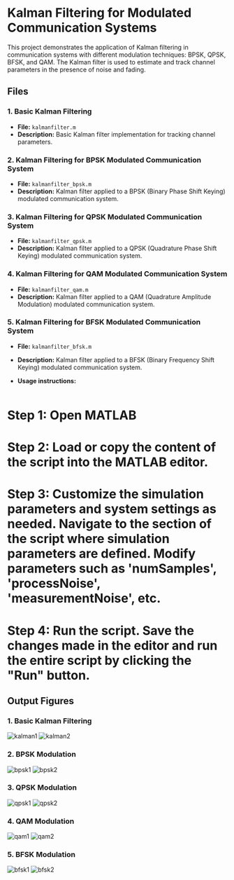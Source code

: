 # Kalman Filtering for Modulated Communication Systems

This project demonstrates the application of Kalman filtering in communication systems with different modulation techniques: BPSK, QPSK, BFSK, and QAM. The Kalman filter is used to estimate and track channel parameters in the presence of noise and fading.

## Files

### 1. Basic Kalman Filtering
- **File:** `kalmanfilter.m`
- **Description:** Basic Kalman filter implementation for tracking channel parameters.

### 2.  Kalman Filtering for BPSK Modulated Communication System
- **File:** `kalmanfilter_bpsk.m`
- **Description:** Kalman filter applied to a BPSK (Binary Phase Shift Keying) modulated communication system.

### 3.  Kalman Filtering for QPSK Modulated Communication System
- **File:** `kalmanfilter_qpsk.m`
- **Description:** Kalman filter applied to a QPSK (Quadrature Phase Shift Keying) modulated communication system.

### 4.  Kalman Filtering for QAM Modulated Communication System
- **File:** `kalmanfilter_qam.m`
- **Description:** Kalman filter applied to a QAM (Quadrature Amplitude Modulation) modulated communication system.

### 5.  Kalman Filtering for BFSK Modulated Communication System
- **File:** `kalmanfilter_bfsk.m`
- **Description:** Kalman filter applied to a BFSK (Binary Frequency Shift Keying) modulated communication system.

- **Usage instructions:**
  ```sh
# Step 1: Open MATLAB
# Step 2: Load or copy the content of the script into the MATLAB editor.
# Step 3: Customize the simulation parameters and system settings as needed. Navigate to the section of the script where simulation parameters are defined. Modify parameters such as 'numSamples', 'processNoise', 'measurementNoise', etc.
# Step 4: Run the script. Save the changes made in the editor and run the entire script by clicking the "Run" button.
 
## Output Figures

### 1. Basic Kalman Filtering
![kalman1](https://github.com/pdivs2000/KalmanFilter/assets/139232519/cbf4b922-e027-45c2-bf0b-fe5a3e89ceb8)
![kalman2](https://github.com/pdivs2000/KalmanFilter/assets/139232519/4858eea1-e09c-4dd6-a7e9-98f44c655e20)

### 2. BPSK Modulation
![bpsk1](https://github.com/pdivs2000/KalmanFilter/assets/139232519/f608c459-0449-4a21-8c45-58f679fc00b8)
![bpsk2](https://github.com/pdivs2000/KalmanFilter/assets/139232519/782e2619-042c-41cd-941c-021afd03de85)

### 3. QPSK Modulation
![qpsk1](https://github.com/pdivs2000/KalmanFilter/assets/139232519/749ce1b3-bddd-4504-a194-6c7257fe6ee8)
![qpsk2](https://github.com/pdivs2000/KalmanFilter/assets/139232519/68af2f17-5099-480d-a567-2cffcae15d48)

### 4. QAM Modulation
![qam1](https://github.com/pdivs2000/KalmanFilter/assets/139232519/1383c15a-0d77-4301-b53e-a0b6b713c2c7)
![qam2](https://github.com/pdivs2000/KalmanFilter/assets/139232519/5f72bc07-cac8-47ff-abb6-548a160b9b48)

### 5. BFSK Modulation
![bfsk1](https://github.com/pdivs2000/KalmanFilter/assets/139232519/a1694165-e9f1-4270-b4fb-0d8f8a0b7ba8)
![bfsk2](https://github.com/pdivs2000/KalmanFilter/assets/139232519/5b706371-bcbc-4394-a69d-81975b21549c)

